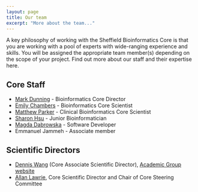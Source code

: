 ```yaml
---
layout: page
title: Our team
excerpt: "More about the team..."
---
```


A key philosophy of working with the Sheffield Bioinformatics Core is that you are working with a pool of experts with wide-ranging experience and skills. You will be assigned the appropriate team member(s) depending on the scope of your project. Find out more about our staff and their expertise here.

## Core Staff

- [Mark Dunning](http://sbc.shef.ac.uk/team/mark/index.html) - Bioinformatics Core Director
- [Emily Chambers](http://sbc.shef.ac.uk/team/emily/) - Bioinformatics Core Scientist
- [Matthew Parker](http://sbc.shef.ac.uk/team/matt) - Clinical Bioinformatics Core Scientist
- [Sharon Hsu](http://sbc.shef.ac.uk/team/sharon) - Junior Bioinformatician
- [Magda Dabrowska](http://sbc.shef.ac.uk/team/magda) - Software Developer
- Emmanuel Jammeh - Associate member

## Scientific Directors

- [Dennis Wang](http://sbc.shef.ac.uk/team/dennis/) (Core Associate Scientific Director), [Academic Group website](https://www.trans-bioinformatics.com/)
- [Allan Lawrie](https://www.sheffield.ac.uk/medicine/people/iicd/allan-lawrie), Core Scientific Director and Chair of Core Steering Committee